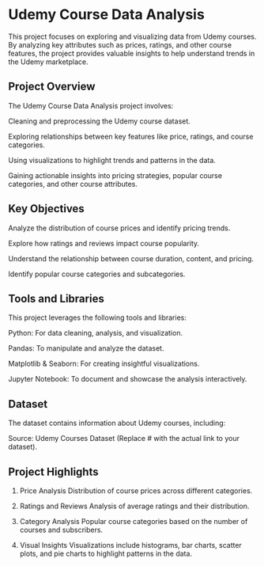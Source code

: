 # Udemy Course Data Analysis
This project focuses on exploring and visualizing data from Udemy courses. By analyzing key attributes such as prices, ratings, and other course features, the project provides valuable insights to help understand trends in the Udemy marketplace.

## Project Overview
The Udemy Course Data Analysis project involves:

Cleaning and preprocessing the Udemy course dataset.

Exploring relationships between key features like price, ratings, and course categories.

Using visualizations to highlight trends and patterns in the data.

Gaining actionable insights into pricing strategies, popular course categories, and other course attributes.

## Key Objectives

Analyze the distribution of course prices and identify pricing trends.

Explore how ratings and reviews impact course popularity.

Understand the relationship between course duration, content, and pricing.

Identify popular course categories and subcategories.

## Tools and Libraries
This project leverages the following tools and libraries:

Python: For data cleaning, analysis, and visualization.

Pandas: To manipulate and analyze the dataset.

Matplotlib & Seaborn: For creating insightful visualizations.

Jupyter Notebook: To document and showcase the analysis interactively.

## Dataset
The dataset contains information about Udemy courses, including:

Source: Udemy Courses Dataset (Replace # with the actual link to your dataset).

## Project Highlights

1. Price Analysis
Distribution of course prices across different categories.


3. Ratings and Reviews
Analysis of average ratings and their distribution.

4. Category Analysis
Popular course categories based on the number of courses and subscribers.

5. Visual Insights
Visualizations include histograms, bar charts, scatter plots, and pie charts to highlight patterns in the data.
